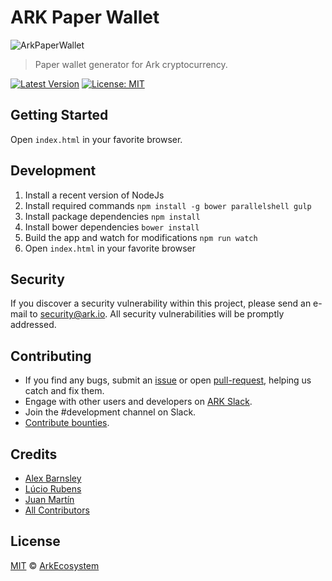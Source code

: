 # ARK Paper Wallet

![ArkPaperWallet](https://i.imgur.com/41aMbNV.jpg)

> Paper wallet generator for Ark cryptocurrency.

[![Latest Version](https://badgen.now.sh/github/release/ArkEcosystem/paper-wallet)](https://github.com/ArkEcosystem/paper-wallet/releases/latest)
[![License: MIT](https://badgen.now.sh/badge/license/MIT/green)](https://opensource.org/licenses/MIT)

## Getting Started

Open `index.html` in your favorite browser.

## Development
1. Install a recent version of NodeJs
2. Install required commands `npm install -g bower parallelshell gulp`
3. Install package dependencies `npm install`
4. Install bower dependencies `bower install`
5. Build the app and watch for modifications `npm run watch`
6. Open `index.html` in your favorite browser

## Security

If you discover a security vulnerability within this project, please send an e-mail to security@ark.io. All security vulnerabilities will be promptly addressed.

## Contributing

* If you find any bugs, submit an [issue](../../issues) or open [pull-request](../../pulls), helping us catch and fix them.
* Engage with other users and developers on [ARK Slack](https://ark.io/slack/).
* Join the #development channel on Slack.
* [Contribute bounties](https://github.com/ArkEcosystem/ARK-Bounty-Program).

## Credits

- [Alex Barnsley](https://github.com/alexbarnsley)
- [Lúcio Rubens](https://github.com/luciorubeens)
- [Juan Martín](https://github.com/j-a-m-l)
- [All Contributors](../../contributors)

## License

[MIT](LICENSE) © [ArkEcosystem](https://ark.io)
